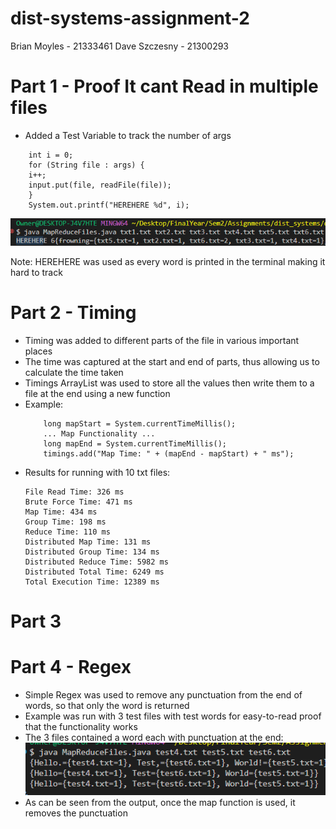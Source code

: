 # dist-systems-assignment-2
Brian Moyles - 21333461
Dave Szczesny - 21300293

# Part 1 - Proof It cant Read in multiple files 
- Added a Test Variable to track the number of args
```
    int i = 0;
    for (String file : args) {
    i++;
    input.put(file, readFile(file));
    }
    System.out.printf("HEREHERE %d", i);
```
![alt text](image.png)

Note: HEREHERE was used as every word is printed in the terminal making it hard to track

# Part 2 - Timing 
- Timing was added to different parts of the file in various important places
- The time was captured at the start and end of parts, thus allowing us to calculate the time taken
- Timings ArrayList was used to store all the values then write them to a file at the end using a new function
- Example:
    ```
        long mapStart = System.currentTimeMillis();
        ... Map Functionality ...
        long mapEnd = System.currentTimeMillis();
        timings.add("Map Time: " + (mapEnd - mapStart) + " ms");
    ```
- Results for running with 10 txt files:
    ```
    File Read Time: 326 ms
    Brute Force Time: 471 ms
    Map Time: 434 ms
    Group Time: 198 ms
    Reduce Time: 110 ms
    Distributed Map Time: 131 ms
    Distributed Group Time: 134 ms
    Distributed Reduce Time: 5982 ms
    Distributed Total Time: 6249 ms
    Total Execution Time: 12389 ms
    ```

# Part 3 


# Part 4 - Regex
- Simple Regex was used to remove any punctuation from the end of words, so that only the word is returned
- Example was run with 3 test files with test words for easy-to-read proof that the functionality works 
- The 3 files contained a word each with punctuation at the end:
![alt text](image-1.png)
- As can be seen from the output, once the map function is used, it removes the punctuation